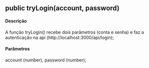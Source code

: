 ## public tryLogin(account, password)
#### Descrição
A função tryLogin() recebe dois parâmetros (conta e senha) e faz a autenticação na api (http://localhost:3000/api/login);

#### Parâmetros
account (number), password (number);